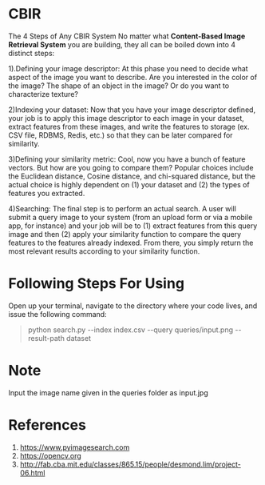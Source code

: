 # CBIR
The 4 Steps of Any CBIR System
No matter what  **Content-Based Image Retrieval System** you are building, they all can be boiled down into 4 distinct steps:

1).Defining your image descriptor: At this phase you need to decide what aspect of the image you want to describe. Are you interested in the color of the image? The shape of an object in the image? Or do you want to characterize texture?

2)Indexing your dataset: Now that you have your image descriptor defined, your job is to apply this image descriptor to each image in your dataset, extract features from these images, and write the features to storage (ex. CSV file, RDBMS, Redis, etc.) so that they can be later compared for similarity.

3)Defining your similarity metric: Cool, now you have a bunch of feature vectors. But how are you going to compare them? Popular choices include the Euclidean distance, Cosine distance, and chi-squared distance, but the actual choice is highly dependent on (1) your dataset and (2) the types of features you extracted.

4)Searching: The final step is to perform an actual search. A user will submit a query image to your system (from an upload form or via a mobile app, for instance) and your job will be to (1) extract features from this query image and then (2) apply your similarity function to compare the query features to the features already indexed. From there, you simply return the most relevant results according to your similarity function.


# Following Steps For Using
Open up your terminal, navigate to the directory where your code lives, and issue the following command:<br/>
> python search.py --index index.csv --query queries/input.png --result-path dataset

# Note
Input the image name given in the queries folder as input.jpg



# References
1) https://www.pyimagesearch.com
2) https://opencv.org
3) http://fab.cba.mit.edu/classes/865.15/people/desmond.lim/project-06.html
